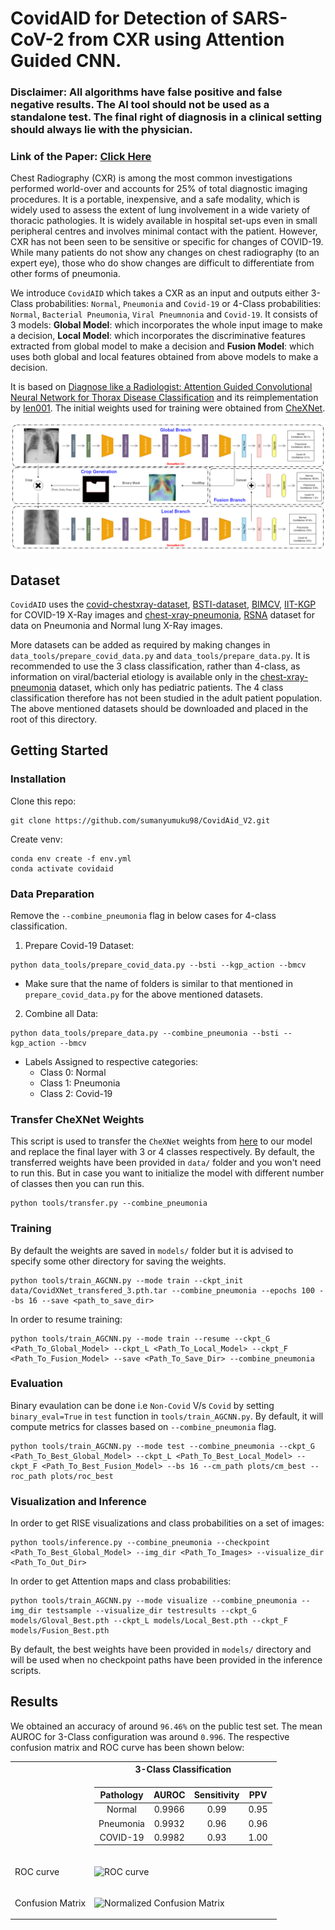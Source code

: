 # CovidAID for Detection of SARS-CoV-2 from CXR using Attention Guided CNN.
### Disclaimer: All algorithms have false positive and false negative results. The AI tool should not be used as a standalone test. The final right of diagnosis in a clinical setting should always lie with the physician.
### Link of the Paper: [Click Here](https://link.springer.com/article/10.1007/s00330-020-07628-5)
Chest Radiography (CXR) is among the most common investigations performed world-over and accounts for 25% of total diagnostic imaging procedures. It is a portable, inexpensive, and a safe modality, which is widely used to assess the extent of lung involvement in a wide variety of thoracic pathologies. It is widely available in hospital set-ups even in small peripheral centres and involves minimal contact with the patient. However, CXR has not been seen to be sensitive or specific for changes of COVID-19. While many patients do not show any changes on chest radiography (to an expert eye), those who do show changes are difficult to differentiate from other forms of pneumonia.

We introduce `CovidAID` which takes a CXR as an input and outputs either 3-Class probabilities: `Normal`, `Pneumonia` and `Covid-19` or 4-Class probabilities: `Normal`, `Bacterial Pneumonia`, `Viral Pneumnonia` and `Covid-19`. It consists of 3 models: **Global Model**: which incorporates the whole input image to make a decision, **Local Model**: which incorporates the discriminative features extracted from global model to make a decision and **Fusion Model**: which uses both global and local features obtained from above models to make a decision.

It is based on [Diagnose like a Radiologist: Attention Guided Convolutional Neural Network for Thorax Disease Classification](https://arxiv.org/abs/1801.09927) and its reimplementation by [Ien001](https://github.com/Ien001/AG-CNN). The initial weights used for training were obtained from [CheXNet](https://github.com/arnoweng/CheXNet).

![](./assets/CovidAidFinal2(1).png "Model Architecture")

## Dataset
`CovidAID` uses the [covid-chestxray-dataset](https://github.com/ieee8023/covid-chestxray-dataset), [BSTI-dataset](https://www.bsti.org.uk/training-and-education/covid-19-bsti-imaging-database/), [BIMCV](https://bimcv.cipf.es/bimcv-projects/bimcv-covid19/#1590858128006-9e640421-6711), [IIT-KGP](https://ieee-dataport.org/open-access/covid19action-radiology-cxr) for COVID-19 X-Ray images and [chest-xray-pneumonia](https://www.kaggle.com/paultimothymooney/chest-xray-pneumonia), [RSNA](https://www.kaggle.com/c/rsna-pneumonia-detection-challenge) dataset for data on Pneumonia and Normal lung X-Ray images. 

More datasets can be added as required by making changes in `data_tools/prepare_covid_data.py` and `data_tools/prepare_data.py`. It is recommended to use the 3 class classification, rather than 4-class, as information on viral/bacterial etiology is available only in the [chest-xray-pneumonia](https://www.kaggle.com/paultimothymooney/chest-xray-pneumonia) dataset, which only has pediatric patients. The 4 class classification therefore has not been studied in the adult patient population. The above mentioned datasets should be downloaded and placed in the root of this directory.

## Getting Started
### Installation
Clone this repo:
```
git clone https://github.com/sumanyumuku98/CovidAid_V2.git
```
Create venv:
```
conda env create -f env.yml
conda activate covidaid
```
### Data Preparation
Remove the `--combine_pneumonia` flag in below cases for 4-class classification.
1. Prepare Covid-19 Dataset:
  ```
  python data_tools/prepare_covid_data.py --bsti --kgp_action --bmcv
  ```
  * Make sure that the name of folders is similar to that mentioned in `prepare_covid_data.py` for the above mentioned datasets.
2. Combine all Data:
  ```
  python data_tools/prepare_data.py --combine_pneumonia --bsti --kgp_action --bmcv
  ```
  * Labels Assigned to respective categories:
    * Class 0: Normal
    * Class 1: Pneumonia
    * Class 2: Covid-19
    
### Transfer CheXNet Weights
This script is used to transfer the `CheXNet` weights from [here](https://github.com/arnoweng/CheXNet) to our model and replace the final layer with 3 or 4 classes respectively. By default, the transferred weights have been provided in `data/` folder and you won't need to run this. But in case you want to initialize the model with different number of classes then you can run this.
```
python tools/transfer.py --combine_pneumonia
```
### Training
By default the weights are saved in `models/` folder but it is advised to specify some other directory for saving the weights.
```
python tools/train_AGCNN.py --mode train --ckpt_init data/CovidXNet_transfered_3.pth.tar --combine_pneumonia --epochs 100 --bs 16 --save <path_to_save_dir>
```
In order to resume training:
```
python tools/train_AGCNN.py --mode train --resume --ckpt_G <Path_To_Global_Model> --ckpt_L <Path_To_Local_Model> --ckpt_F <Path_To_Fusion_Model> --save <Path_To_Save_Dir> --combine_pneumonia
```
### Evaluation
Binary evaulation can be done i.e `Non-Covid` V/s `Covid` by setting `binary_eval=True` in `test` function in `tools/train_AGCNN.py`. By default, it will compute metrics for classes based on `--combine_pneumonia` flag.
```
python tools/train_AGCNN.py --mode test --combine_pneumonia --ckpt_G <Path_To_Best_Global_Model> --ckpt_L <Path_To_Best_Local_Model> --ckpt_F <Path_To_Best_Fusion_Model> --bs 16 --cm_path plots/cm_best --roc_path plots/roc_best
```
### Visualization and Inference
In order to get RISE visualizations and class probabilities on a set of images:
```
python tools/inference.py --combine_pneumonia --checkpoint <Path_To_Best_Global_Model> --img_dir <Path_To_Images> --visualize_dir <Path_To_Out_Dir>
```
In order to get Attention maps and class probabilities:
```
python tools/train_AGCNN.py --mode visualize --combine_pneumonia --img_dir testsample --visualize_dir testresults --ckpt_G models/Gloval_Best.pth --ckpt_L models/Local_Best.pth --ckpt_F models/Fusion_Best.pth
```
By default, the best weights have been provided in `models/` directory and will be used when no checkpoint paths have been provided in the inference scripts.

## Results

We obtained an accuracy of around `96.46%` on the public test set. The mean AUROC for 3-Class configuration was around `0.996`. The respective confusion matrix and ROC curve has been shown below:

<center>
<table>
<tr><th></th><th>3-Class Classification</th></tr>
<tr>
<td></td>
<td>

| Pathology  |   AUROC    | Sensitivity | PPV
| :--------: | :--------: | :--------: | :--------: |
| Normal  | 0.9966 | 0.99 | 0.95
| Pneumonia | 0.9932 | 0.96 | 0.96
| COVID-19 | 0.9982 | 0.93 | 1.00

</td></tr> 
<tr>
<td>ROC curve</td>
<td>

![ROC curve](./assets/roc_Public_fusion.png "ROC curve")

</td>
</tr>
<tr>
<td>Confusion Matrix</td>
<td>

![Normalized Confusion Matrix](./assets/cm_Public_fusion.png "Normalized Confusion Matrix")

</td>
</tr>



</table>
</center>
<!---
## Visualizations
To  demonstrate  the  results  qualitatively,  we  generate  saliency  maps  for  our model’s  predictions  using  RISE and Attention Mechanism. We have generated these in order to reason whether the model predictions make sense from a radiologist's perspective. We recommend generating attention maps instead of RISE as most the time they are consistent with RISE and take much less time and computation resource hence can be used on CPU as well. Few visualizations have been shown below:
<center>

<table>
<tr>
<td>

![Original 1](./assets/visualizations/orig_1.png "Original 1") 

</td><td> 

![Original 2](./assets/visualizations/orig_2.png "Original 2") 

</td><td> 

![Original 3](./assets/visualizations/orig_3.png "Original 3")

</td></tr>

<tr><td> 

![RISE 1](./assets/visualizations/rise_1.png "RISE 1") 

</td><td> 

![RISE 2](./assets/visualizations/rise_2.png "RISE 2") 

</td><td>

![RISE 3](./assets/visualizations/rise_3.png "RISE 3")

</td></tr>

<tr><td> 

![Attention 1](./assets/visualizations/attention_1.png "Attention 1") 

</td><td> 

![Attention 2](./assets/visualizations/attention_2.png "Attention 2") 

</td><td>

![Attention 3](./assets/visualizations/attention_3.png "Attention 3")

</td></tr>
</table>


</center>

--->

